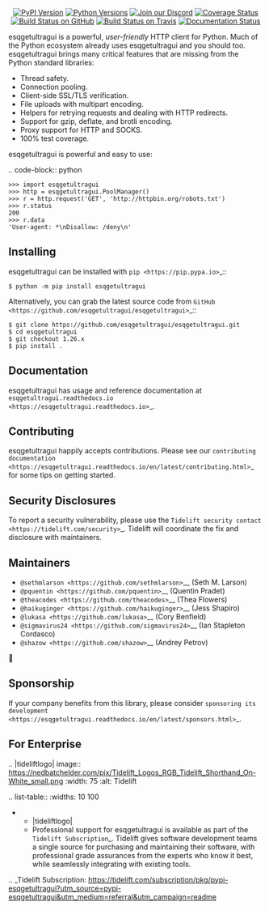    <p align="center">
      <a href="https://pypi.org/project/esqgetultragui"><img alt="PyPI Version" src="https://img.shields.io/pypi/v/esqgetultragui.svg?maxAge=86400" /></a>
      <a href="https://pypi.org/project/esqgetultragui"><img alt="Python Versions" src="https://img.shields.io/pypi/pyversions/esqgetultragui.svg?maxAge=86400" /></a>
      <a href="https://discord.gg/CHEgCZN"><img alt="Join our Discord" src="https://img.shields.io/discord/756342717725933608?color=%237289da&label=discord" /></a>
      <a href="https://codecov.io/gh/esqgetultragui/esqgetultragui"><img alt="Coverage Status" src="https://img.shields.io/codecov/c/github/esqgetultragui/esqgetultragui.svg" /></a>
      <a href="https://github.com/esqgetultragui/esqgetultragui/actions?query=workflow%3ACI"><img alt="Build Status on GitHub" src="https://github.com/esqgetultragui/esqgetultragui/workflows/CI/badge.svg" /></a>
      <a href="https://travis-ci.org/esqgetultragui/esqgetultragui"><img alt="Build Status on Travis" src="https://travis-ci.org/esqgetultragui/esqgetultragui.svg?branch=master" /></a>
      <a href="https://esqgetultragui.readthedocs.io"><img alt="Documentation Status" src="https://readthedocs.org/projects/esqgetultragui/badge/?version=latest" /></a>
   </p>

esqgetultragui is a powerful, *user-friendly* HTTP client for Python. Much of the
Python ecosystem already uses esqgetultragui and you should too.
esqgetultragui brings many critical features that are missing from the Python
standard libraries:

- Thread safety.
- Connection pooling.
- Client-side SSL/TLS verification.
- File uploads with multipart encoding.
- Helpers for retrying requests and dealing with HTTP redirects.
- Support for gzip, deflate, and brotli encoding.
- Proxy support for HTTP and SOCKS.
- 100% test coverage.

esqgetultragui is powerful and easy to use:

.. code-block:: python

    >>> import esqgetultragui
    >>> http = esqgetultragui.PoolManager()
    >>> r = http.request('GET', 'http://httpbin.org/robots.txt')
    >>> r.status
    200
    >>> r.data
    'User-agent: *\nDisallow: /deny\n'


Installing
----------

esqgetultragui can be installed with `pip <https://pip.pypa.io>`_::

    $ python -m pip install esqgetultragui

Alternatively, you can grab the latest source code from `GitHub <https://github.com/esqgetultragui/esqgetultragui>`_::

    $ git clone https://github.com/esqgetultragui/esqgetultragui.git
    $ cd esqgetultragui
    $ git checkout 1.26.x
    $ pip install .


Documentation
-------------

esqgetultragui has usage and reference documentation at `esqgetultragui.readthedocs.io <https://esqgetultragui.readthedocs.io>`_.


Contributing
------------

esqgetultragui happily accepts contributions. Please see our
`contributing documentation <https://esqgetultragui.readthedocs.io/en/latest/contributing.html>`_
for some tips on getting started.


Security Disclosures
--------------------

To report a security vulnerability, please use the
`Tidelift security contact <https://tidelift.com/security>`_.
Tidelift will coordinate the fix and disclosure with maintainers.


Maintainers
-----------

- `@sethmlarson <https://github.com/sethmlarson>`__ (Seth M. Larson)
- `@pquentin <https://github.com/pquentin>`__ (Quentin Pradet)
- `@theacodes <https://github.com/theacodes>`__ (Thea Flowers)
- `@haikuginger <https://github.com/haikuginger>`__ (Jess Shapiro)
- `@lukasa <https://github.com/lukasa>`__ (Cory Benfield)
- `@sigmavirus24 <https://github.com/sigmavirus24>`__ (Ian Stapleton Cordasco)
- `@shazow <https://github.com/shazow>`__ (Andrey Petrov)

👋


Sponsorship
-----------

If your company benefits from this library, please consider `sponsoring its
development <https://esqgetultragui.readthedocs.io/en/latest/sponsors.html>`_.


For Enterprise
--------------

.. |tideliftlogo| image:: https://nedbatchelder.com/pix/Tidelift_Logos_RGB_Tidelift_Shorthand_On-White_small.png
   :width: 75
   :alt: Tidelift

.. list-table::
   :widths: 10 100

   * - |tideliftlogo|
     - Professional support for esqgetultragui is available as part of the `Tidelift
       Subscription`_.  Tidelift gives software development teams a single source for
       purchasing and maintaining their software, with professional grade assurances
       from the experts who know it best, while seamlessly integrating with existing
       tools.

.. _Tidelift Subscription: https://tidelift.com/subscription/pkg/pypi-esqgetultragui?utm_source=pypi-esqgetultragui&utm_medium=referral&utm_campaign=readme
